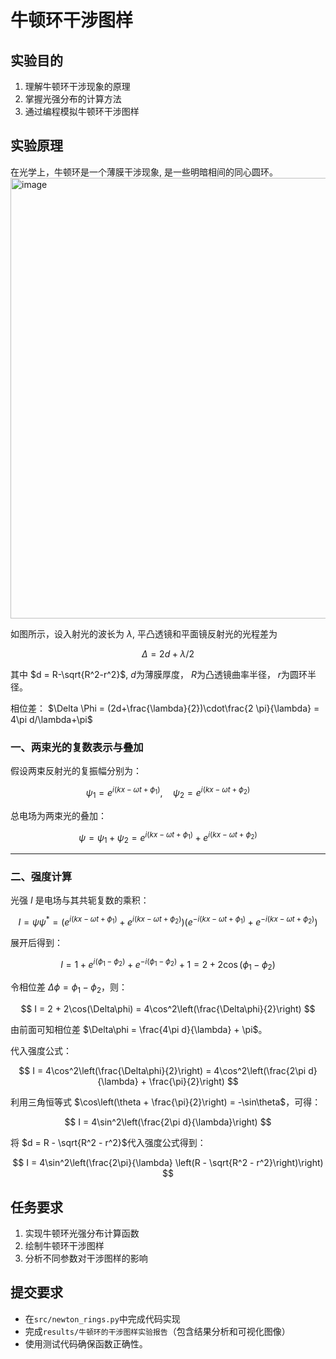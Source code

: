 # 牛顿环干涉图样

## 实验目的
1. 理解牛顿环干涉现象的原理
2. 掌握光强分布的计算方法
3. 通过编程模拟牛顿环干涉图样

## 实验原理
在光学上，牛顿环是一个薄膜干涉现象, 是一些明暗相间的同心圆环。
<img width="705" alt="image" src="https://github.com/user-attachments/assets/796f462e-4bc5-40bf-9315-cd6b7683213a" />

如图所示，设入射光的波长为 $\lambda$, 平凸透镜和平面镜反射光的光程差为
 
 $$\Delta = 2d+\lambda/2$$

 其中 $d = R-\sqrt{R^2-r^2}$,  $d$为薄膜厚度， $R$为凸透镜曲率半径， $r$为圆环半径。

相位差： $\Delta \Phi = (2d+\frac{\lambda}{2})\cdot\frac{2 \pi}{\lambda} = 4\pi d/\lambda+\pi$

### 一、两束光的复数表示与叠加

假设两束反射光的复振幅分别为：

$$
\psi_1 = e^{i(kx - \omega t + \phi_1)}, \quad \psi_2 = e^{i(kx - \omega t + \phi_2)}
$$

总电场为两束光的叠加：

$$
\psi = \psi_1 + \psi_2 = e^{i(kx - \omega t + \phi_1)} + e^{i(kx - \omega t + \phi_2)}
$$

---

### 二、强度计算
光强 $I$ 是电场与其共轭复数的乘积：

$$
I = \psi \psi^* = \left(e^{i(kx - \omega t + \phi_1)} + e^{i(kx - \omega t + \phi_2)}\right) \left(e^{-i(kx - \omega t + \phi_1)} + e^{-i(kx - \omega t + \phi_2)}\right)
$$

展开后得到：

$$
I = 1 + e^{i(\phi_1 - \phi_2)} + e^{-i(\phi_1 - \phi_2)} + 1 = 2 + 2\cos(\phi_1 - \phi_2)
$$

令相位差 $\Delta\phi = \phi_1 - \phi_2$，则：

$$
I = 2 + 2\cos(\Delta\phi) = 4\cos^2\left(\frac{\Delta\phi}{2}\right)
$$

由前面可知相位差 $\Delta\phi = \frac{4\pi d}{\lambda} + \pi$。

代入强度公式：

$$
I = 4\cos^2\left(\frac{\Delta\phi}{2}\right) = 4\cos^2\left(\frac{2\pi d}{\lambda} + \frac{\pi}{2}\right)
$$

利用三角恒等式 $\cos\left(\theta + \frac{\pi}{2}\right) = -\sin\theta$，可得：

$$
I = 4\sin^2\left(\frac{2\pi d}{\lambda}\right)
$$

将 $d = R - \sqrt{R^2 - r^2}$代入强度公式得到：

$$
I = 4\sin^2\left(\frac{2\pi}{\lambda} \left(R - \sqrt{R^2 - r^2}\right)\right)
$$


## 任务要求
1. 实现牛顿环光强分布计算函数
2. 绘制牛顿环干涉图样
3. 分析不同参数对干涉图样的影响

## 提交要求
- 在`src/newton_rings.py`中完成代码实现
- 完成`results/牛顿环的干涉图样实验报告`（包含结果分析和可视化图像）
- 使用测试代码确保函数正确性。
